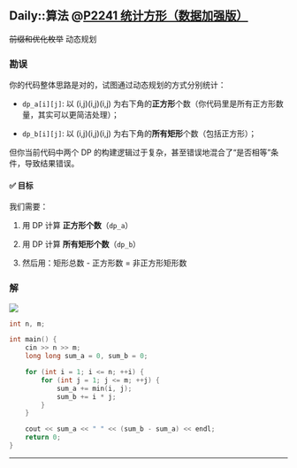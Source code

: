 ## Daily::算法 @[P2241 统计方形（数据加强版）](https://www.luogu.com.cn/problem/P2241)
~~前缀和优化枚举~~
动态规划

### 勘误
你的代码整体思路是对的，试图通过动态规划的方式分别统计：

- `dp_a[i][j]`: 以 (i,j)(i,j)(i,j) 为右下角的**正方形**个数（你代码里是所有正方形数量，其实可以更简洁处理）；
    
- `dp_b[i][j]`: 以 (i,j)(i,j)(i,j) 为右下角的**所有矩形**个数（包括正方形）；
    

但你当前代码中两个 DP 的构建逻辑过于复杂，甚至错误地混合了“是否相等”条件，导致结果错误。
#### ✅ 目标

我们需要：

1. 用 DP 计算 **正方形个数**（`dp_a`）
    
2. 用 DP 计算 **所有矩形个数**（`dp_b`）
    
3. 然后用：矩形总数 - 正方形数 = 非正方形矩形数
### 解
![](https://l4p-bucket-1.oss-cn-shenzhen.aliyuncs.com/img/a6d4239fe9eee16e66ec730293e02f2d_MD5.jpeg)

```cpp
int n, m;

int main() {
    cin >> n >> m;
    long long sum_a = 0, sum_b = 0;

    for (int i = 1; i <= n; ++i) {
        for (int j = 1; j <= m; ++j) {
            sum_a += min(i, j); 
            sum_b += i * j;
        }
    }

    cout << sum_a << " " << (sum_b - sum_a) << endl;
    return 0;
}
```

---
